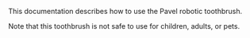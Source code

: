 This documentation describes how to use the Pavel
robotic toothbrush.

Note that this toothbrush is not safe to use
for children, adults, or pets.